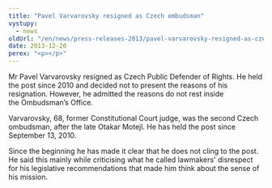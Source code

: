 ```yaml
---
title: "Pavel Varvarovsky resigned as Czech ombudsman"
vystupy:
  - news
oldUrl: "/en/news/press-releases-2013/pavel-varvarovsky-resigned-as-czech-ombudsman/"
date: 2013-12-20
perex: "<p></p>"
---
```


<!-- imported from the old website -->

<p>Mr Pavel Varvarovsky resigned as Czech Public Defender of Rights. He held the post since 2010 and decided not to present the reasons of his resignation. However, he admitted the reasons do not rest inside the Ombudsman’s Office.</p><p>Varvarovsky, 68, former Constitutional Court judge, was the second Czech ombudsman, after the late Otakar Motejl. He has held the post since September 13, 2010. </p>Since the beginning he has made it clear that he does not cling to the post. He said this mainly while criticising what he called lawmakers' disrespect for his legislative recommendations that made him think about the sense of his mission.
